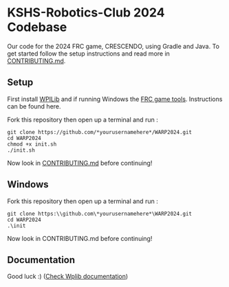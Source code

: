 # KSHS-Robotics-Club 2024 Codebase

Our code for the 2024 FRC game, CRESCENDO, using Gradle and Java. 
To get started follow the setup instructions and read more in [CONTRIBUTING.md](https://github.com/KSHS-Robotics-Club/WARP2024/blob/master/CONTRIBUTING.md).
## Setup

First install [WPILib](https://docs.wpilib.org/en/stable/docs/zero-to-robot/step-2/wpilib-setup.html) and if running Windows the [FRC game tools](https://docs.wpilib.org/en/stable/docs/zero-to-robot/step-2/frc-game-tools.html). Instructions can be found here.

Fork this repository then open up a terminal and run :

```
git clone https://github.com/*yourusernamehere*/WARP2024.git
cd WARP2024
chmod +x init.sh
./init.sh
```

Now look in [CONTRIBUTING.md](https://github.com/KSHS-Robotics-Club/WARP2024/blob/master/CONTRIBUTING.md) before continuing!

## Windows

Fork this repository then open up a terminal and run :
```
git clone https:\\github.com\*yourusernamehere*\WARP2024.git
cd WARP2024
.\init
```

Now look in CONTRIBUTING.md before continuing!

## Documentation
Good luck :)
([Check Wplib documentation](https://docs.wpilib.org/en/stable/docs/zero-to-robot/step-4/creating-test-drivetrain-program-cpp-java-python.html))
